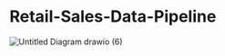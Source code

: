 # Retail-Sales-Data-Pipeline

![Untitled Diagram drawio (6)](https://github.com/user-attachments/assets/0f1c639b-ce4f-4798-8d2b-a94cceabe381)
